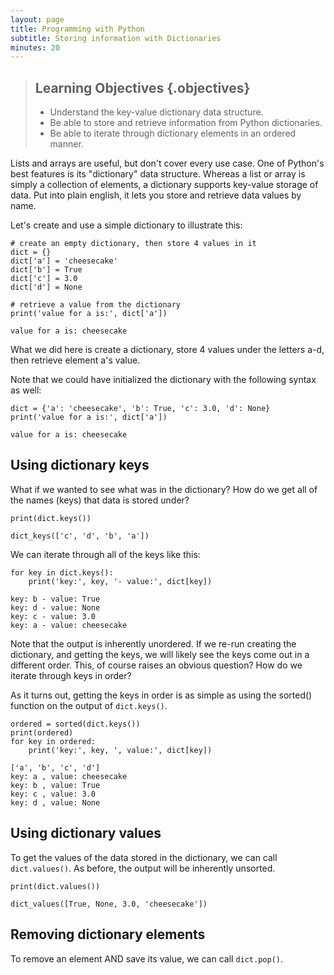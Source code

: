 ```yaml
---
layout: page
title: Programming with Python
subtitle: Storing information with Dictionaries
minutes: 20
---
```

> ## Learning Objectives {.objectives}
>
> *   Understand the key-value dictionary data structure.
> *   Be able to store and retrieve information from Python dictionaries.
> *   Be able to iterate through dictionary elements in an ordered manner.

Lists and arrays are useful, but don't cover every use case. One of Python's best features is its "dictionary" data structure. Whereas a list or array is simply a collection of elements, a dictionary supports key-value storage of data. Put into plain english, it lets you store and retrieve data values by name.

Let's create and use a simple dictionary to illustrate this:

```{.python}
# create an empty dictionary, then store 4 values in it
dict = {}
dict['a'] = 'cheesecake'
dict['b'] = True
dict['c'] = 3.0
dict['d'] = None

# retrieve a value from the dictionary
print('value for a is:', dict['a'])
```
```{.output}
value for a is: cheesecake
```

What we did here is create a dictionary, store 4 values under the letters a-d, then retrieve element a's value. 

Note that we could have initialized the dictionary with the following syntax as well:
```{.python}
dict = {'a': 'cheesecake', 'b': True, 'c': 3.0, 'd': None}
print('value for a is:', dict['a'])
```
```{.output}
value for a is: cheesecake
```

## Using dictionary keys

What if we wanted to see what was in the dictionary? How do we get all of the names (keys) that data is stored under?
```{.python}
print(dict.keys())
```
```{.output}
dict_keys(['c', 'd', 'b', 'a'])
```


We can iterate through all of the keys like this:
```{.python}
for key in dict.keys():
    print('key:', key, '- value:', dict[key])
```
```{.output}
key: b - value: True
key: d - value: None
key: c - value: 3.0
key: a - value: cheesecake
```


Note that the output is inherently unordered. If we re-run creating the dictionary, and getting the keys, we will likely see the keys come out in a different order. This, of course raises an obvious question? How do we iterate through keys in order?

As it turns out, getting the keys in order is as simple as using the sorted() function on the output of `dict.keys()`.
```{.python}
ordered = sorted(dict.keys())
print(ordered)
for key in ordered:
    print('key:', key, ', value:', dict[key])
```
```{.output}
['a', 'b', 'c', 'd']
key: a , value: cheesecake
key: b , value: True
key: c , value: 3.0
key: d , value: None
```

## Using dictionary values

To get the values of the data stored in the dictionary, we can call `dict.values()`. As before, the output will be inherently unsorted. 
```{.python}
print(dict.values())
```
```{.output}
dict_values([True, None, 3.0, 'cheesecake'])
```

## Removing dictionary elements

To remove an element AND save its value, we can call `dict.pop()`.
